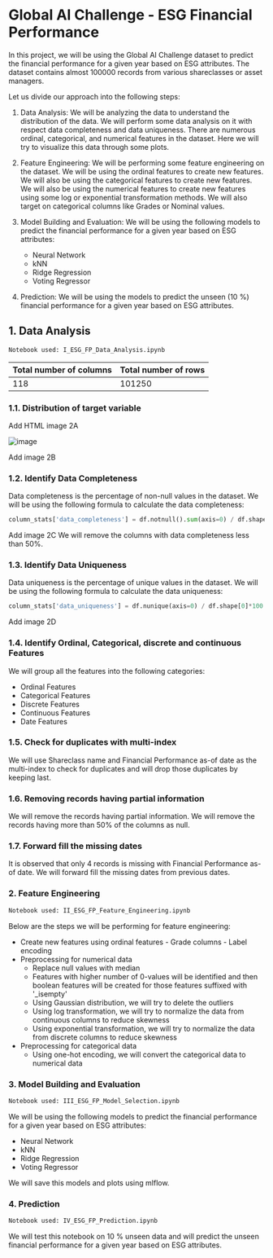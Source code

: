 # Global AI Challenge - ESG Financial Performance


In this project, we will be using the Global AI Challenge dataset to predict the financial performance for a given year based on ESG attributes. 
The dataset contains almost 100000 records from various shareclasses or asset managers.

Let us divide our approach into the following steps:

1. Data Analysis: We will be analyzing the data to understand the distribution of the data. We will perform some data analysis on it with respect data completeness and data uniqueness.
There are numerous ordinal, categorical, and numerical features in the dataset. Here we will try to visualize this data through some plots.

2. Feature Engineering: We will be performing some feature engineering on the dataset. We will be using the ordinal features to create new features. We will also be using the categorical features to create new features. 
We will also be using the numerical features to create new features using some log or exponential transformation methods. We will also target on categorical columns like Grades or Nominal values.

3. Model Building and Evaluation: We will be using the following models to predict the financial performance for a given year based on ESG attributes:
    - Neural Network
    - kNN
    - Ridge Regression
    - Voting Regressor

4. Prediction: We will be using the models to predict the unseen (10 %) financial performance for a given year based on ESG attributes.

## 1. Data Analysis

```python
Notebook used: I_ESG_FP_Data_Analysis.ipynb
```

Total number of columns | Total number of rows
--- | ---
118 | 101250

### 1.1. Distribution of target variable
Add HTML image 2A


![image](https://user-images.githubusercontent.com/4510984/137637201-1b5b1b9f-5b1a-4b0e-8b1a-1f1b1b2b1b1b.png)

Add image 2B

### 1.2. Identify Data Completeness
Data completeness is the percentage of non-null values in the dataset. We will be using the following formula to calculate the data completeness:

```python
column_stats['data_completeness'] = df.notnull().sum(axis=0) / df.shape[0]*100
```
Add image 2C
We will remove the columns with data completeness less than 50%.

### 1.3. Identify Data Uniqueness
Data uniqueness is the percentage of unique values in the dataset. We will be using the following formula to calculate the data uniqueness:

```python
column_stats['data_uniqueness'] = df.nunique(axis=0) / df.shape[0]*100
```
Add image 2D

### 1.4. Identify Ordinal, Categorical, discrete and continuous Features
We will group all the features into the following categories:
- Ordinal Features
- Categorical Features
- Discrete Features
- Continuous Features
- Date Features

### 1.5. Check for duplicates with multi-index
We will use Shareclass name and Financial Performance as-of date as the multi-index to check for duplicates and will drop those duplicates by keeping last.

### 1.6. Removing records having partial information
We will remove the records having partial information. We will remove the records having more than 50% of the columns as null.

### 1.7. Forward fill the missing dates
It is observed that only 4 records is missing with Financial Performance as-of date. We will forward fill the missing dates from previous dates.


### 2. Feature Engineering

```python
Notebook used: II_ESG_FP_Feature_Engineering.ipynb
```

Below are the steps we will be performing for feature engineering:
- Create new features using ordinal features - Grade columns - Label encoding
- Preprocessing for numerical data 
  - Replace null values with median
  - Features with higher number of 0-values will be identified and then boolean features will be created for those features suffixed with '_isempty'
  - Using Gaussian distribution, we will try to delete the outliers
  - Using log transformation, we will try to normalize the data from continuous columns to reduce skewness
  - Using exponential transformation, we will try to normalize the data from discrete columns to reduce skewness
- Preprocessing for categorical data
  - Using one-hot encoding, we will convert the categorical data to numerical data

### 3. Model Building and Evaluation

```python
Notebook used: III_ESG_FP_Model_Selection.ipynb
```

We will be using the following models to predict the financial performance for a given year based on ESG attributes:
- Neural Network
- kNN
- Ridge Regression
- Voting Regressor

We will save this models and plots using mlflow.

### 4. Prediction

```python
Notebook used: IV_ESG_FP_Prediction.ipynb
```

We will test this notebook on 10 % unseen data and will predict the unseen financial performance for a given year based on ESG attributes. 
  






